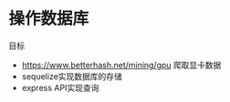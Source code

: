 # 操作数据库



目标

- https://www.betterhash.net/mining/gpu 爬取显卡数据
- sequelize实现数据库的存储
- express API实现查询





